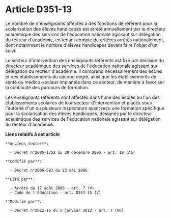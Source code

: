 # Article D351-13

Le nombre de d'enseignants affectés à des fonctions de référent pour la scolarisation des élèves handicapés est arrêté
annuellement par               le directeur académique des services de l'éducation nationale agissant sur délégation du
recteur d'académie, en tenant compte de critères arrêtés nationalement, dont notamment le nombre d'élèves handicapés devant
faire l'objet d'un suivi.

Le secteur d'intervention des enseignants référents est fixé par décision du directeur académique des services de l'éducation
nationale agissant sur délégation du recteur d'académie. Il comprend nécessairement des écoles et des établissements du
second degré, ainsi que les établissements de santé ou médico-sociaux implantés dans ce secteur, de manière à favoriser la
continuité des parcours de formation.

Les enseignants référents sont affectés dans l'une des écoles ou l'un des établissements scolaires de leur secteur
d'intervention et placés sous l'autorité d'un ou plusieurs inspecteurs ayant reçu une formation spécifique pour la
scolarisation des élèves handicapés, désignés par               le directeur académique des services de l'éducation nationale
agissant sur délégation du recteur d'académie.

**Liens relatifs à cet article**

	**Anciens textes**:

	  - Décret n°2005-1752 du 30 décembre 2005 - art. 10 (Ab)

	**Codifié par**:

	  - Décret n°2006-583 du 23 mai 2006

	**Cité par**:

	  - Arrêté du 17 août 2006 - art. 7 (V)
	  - Code de l'éducation - art. D351-15 (V)

	**Modifié par**:

	  - Décret n°2012-16 du 5 janvier 2012 - art. 7 (VD)
